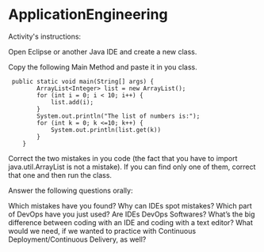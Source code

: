 # ApplicationEngineering

Activity's instructions:

Open Eclipse or another Java IDE and create a new class.

Copy the following Main Method and paste it in you class.

	 public static void main(String[] args) {
	        ArrayList<Integer> list = new ArrayList();
	        for (int i = 0; i < 10; i++) {
	            list.add(i);
	        }
	        System.out.println("The list of numbers is:");
	        for (int k = 0; k <=10; k++) {
	            System.out.println(list.get(k))
	        }
	    }

Correct the two mistakes in you code (the fact that you have to import java.util.ArrayList is not a mistake). If you can find only one of them, correct that one and then run the class.

Answer the following questions orally:

Which mistakes have you found?
Why can IDEs spot mistakes?
Which part of DevOps have you just used?
Are IDEs DevOps Softwares?
What’s the big difference between coding with an IDE and coding with a text editor?
What would we need, if we wanted to practice with Continuous Deployment/Continuous Delivery, as well?
